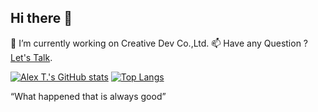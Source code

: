## Hi there 👋

🔭 I’m currently working on Creative Dev Co.,Ltd.
📫 Have any Question ? [Let's Talk](https://creativedev.co.th/book/meet-with-me-1/).
<!--
**dynaz/dynaz** is a ✨ _special_ ✨ repository because its `README.md` (this file) appears on your GitHub profile.

Here are some ideas to get you started:

- 🔭 I’m currently working on ...
- 🌱 I’m currently learning ...
- 👯 I’m looking to collaborate on ...
- 🤔 I’m looking for help with ...
- 💬 Ask me about ...
- 📫 How to reach me: ...
- 😄 Pronouns: ...
- ⚡ Fun fact: ...

![Nice to Meet you Bro !.]([https://lh3.googleusercontent.com/pw/AP1GczOAeuMvI-dHLRX-dWT5GypBMIvbKxga9eox2arE8xf35RBy5Xjj3_mGbC3fOkGvniN5-0l9fyykGGFiRfVtcRjR2I4dIYwN2f-qC9NdOolYqgif3O0N00ZGjPQk3TEn1szdtHiKzgyxinXmS7xaSqnodw=w250-h191-s-no-gm?authuser=0])

<blockquote class="imgur-embed-pub" lang="en" data-id="a/5RMBbhr" data-context="false" ><a href="//imgur.com/a/5RMBbhr"></a></blockquote><script async src="//s.imgur.com/min/embed.js" charset="utf-8"></script>
-->
[![Alex T.'s GitHub stats](https://github-readme-stats.vercel.app/api/top-langs?username=zawnainglinn1996&hide=html,scss,stylus,blade,jupyter%20notebook,css,shell,batchfile,dockerfile,typescript,makefile,tsql,richtextformat,groovy,C#&theme=radical&show_icons=true)](https://github.com/zawnainglinn1996)
[![Top Langs](https://github-readme-stats.vercel.app/api?username=dynaz&theme=transparent&show_icons=true)](https://github.com/dynaz)

“What happened that is always good”


